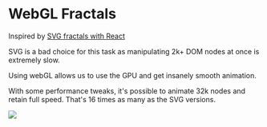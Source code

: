 # WebGL Fractals

Inspired by [SVG fractals with React](https://swizec.com/blog/animating-svg-nodes-react-preact-inferno-vue/swizec/7311)

SVG is a bad choice for this task as manipulating 2k+ DOM nodes at once is extremely slow.

Using webGL allows us to use the GPU and get insanely smooth animation.

With some performance tweaks, it's possible to animate 32k nodes and retain full speed. That's 16 times as many as the SVG versions.

![](/tree.gif)

